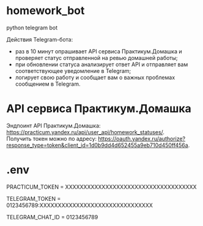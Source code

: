 # homework_bot
python telegram bot

Действия Telegram-бота:
- раз в 10 минут опрашивает API сервиса Практикум.Домашка и проверяет статус отправленной на ревью домашней работы;
- при обновлении статуса анализирует ответ API и отправляет вам соответствующее уведомление в Telegram;
- логирует свою работу и сообщает вам о важных проблемах сообщением в Telegram.

# API сервиса Практикум.Домашка

Эндпоинт API Практикум.Домашка: https://practicum.yandex.ru/api/user_api/homework_statuses/.  
Получить токен можно по адресу: https://oauth.yandex.ru/authorize?response_type=token&client_id=1d0b9dd4d652455a9eb710d450ff456a.


# .env

PRACTICUM_TOKEN = XXXXXXXXXXXXXXXXXXXXXXXXXXXXXXXXXXXX

TELEGRAM_TOKEN = 0123456789:XXXXXXXXXXXXXXXXXXXXXXXXXXXXXXX

TELEGRAM_CHAT_ID = 0123456789
